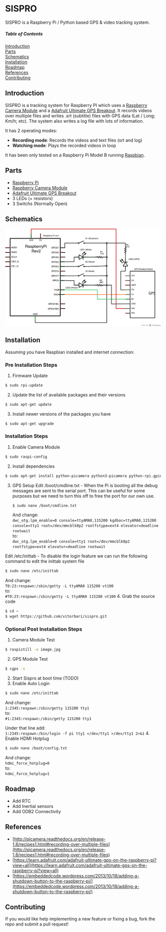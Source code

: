 # SISPRO

SISPRO is a Raspberry Pi / Python based GPS & video tracking system. 

##### Table of Contents  
[Introduction](#introduction)  
[Parts](#parts)  
[Schematics](#schematics)  
[Installation](#installation)  
[Roadmap](#roadmap)  
[References](#references)  
[Contributing](#contributing)  

## Introduction

SISPRO is a tracking system for Raspberry PI which uses a [Raspberry Camera Module](https://www.raspberrypi.org/products/camera-module/) and a [Adafruit Ultimate GPS Breakout](http://www.adafruit.com/product/746). It records videos over multiple files and writes .srt (subtitle) files with GPS data (Lat / Long; Km/h; etc). The system also writes a log file with lots of information.

It has 2 operating modes:

* **Recording mode**: Records the videos and text files (srt and log)
* **Watching mode**: Plays the recorded videos in loop 

It has been only tested on a Raspberry Pi Model B running [Raspbian](https://www.raspbian.org/).

## Parts

* [Raspberry Pi](https://www.raspberrypi.org/products/model-b/)
* [Raspberry Camera Module](https://www.raspberrypi.org/products/camera-module/)
* [Adafruit Ultimate GPS Breakout](http://www.adafruit.com/product/746)
* 3 LEDs (+ resistors)
* 3 Switchs (Normally Open)

## Schematics

![Sispro Schematics](schematics/sispro.schema.png?raw=true)

## Installation

Assuming you have Raspbian installed and internet connection:

### Pre Installation Steps

1. Firmware Update
 
 ```bash
 $ sudo rpi-update
 ```
2. Update the list of available packages and their versions
 
 ```bash
 $ sudo apt-get update
 ```
3. Install newer versions of the packages you have
 
 ```bash
 $ sudo apt-get upgrade
 ```

### Installation Steps
1. Enable Camera Module

 ```bash
 $ sudo raspi-config
 ```
2. Install dependencies

 ```bash
 $ sudo apt-get install python-picamera python3-picamera python-rpi.gpio gpsd gpsd-clients python-gps python-smbus
 ```
3. GPS Setup
  Edit /boot/cmdline.txt - When the Pi is booting all the debug messages are sent to the serial port. This can be useful for some purposes but we need to turn this off to free the port for our own use.
   ```bash
   $ sudo nano /boot/cmdline.txt
   ```
   And change:  
   `dwc_otg.lpm_enable=0 console=ttyAMA0,115200 kgdboc=ttyAMA0,115200 console=tty1 root=/dev/mmcblk0p2 rootfstype=ext4 elevator=deadline rootwait`  
   to:  
   `dwc_otg.lpm_enable=0 console=tty1 root=/dev/mmcblk0p2 rootfstype=ext4 elevator=deadline rootwait` 
  
  Edit /etc/inittab - To disable the login feature we can run the following command to edit the inittab system file
   ```bash
   $ sudo nano /etc/inittab
   ```
   And change:  
   `T0:23:respawn:/sbin/getty -L ttyAMA0 115200 vt100`  
   to:  
   `#T0:23:respawn:/sbin/getty -L ttyAMA0 115200 vt100`
4. Grab the source code

 ```bash
 $ cd ~  
 $ wget https://github.com/vitorbari/sispro.git
 ```

### Optional Post Installation Steps
1. Camera Module Test  

 ```bash
 $ raspistill -o image.jpg
 ```
2. GPS Module Test  

 ```bash
 $ cgps -s
 ```
2. Start Sispro at boot time 
(TODO)
3. Enable Auto Login

 ```bash
 $ sudo nano /etc/inittab
 ```

 And change:  
 `1:2345:respawn:/sbin/getty 115200 tty1`  
 to:  
 `#1:2345:respawn:/sbin/getty 115200 tty1`

 Under that line add:  
 `1:2345:respawn:/bin/login -f pi tty1 </dev/tty1 >/dev/tty1 2>&1`
4. Enable HDMI Hotplug  
 ```bash
 $ sudo nano /boot/config.txt
 ```

 And change:  
 `hdmi_force_hotplug=0`  
 to:  
 `hdmi_force_hotplug=1`

## Roadmap

* Add RTC
* Add Inertial sensors
* Add ODB2 Connectivity

## References

* [http://picamera.readthedocs.org/en/release-1.8/recipes1.html#recording-over-multiple-files](http://picamera.readthedocs.org/en/release-1.8/recipes1.html#recording-over-multiple-files)
* [https://learn.adafruit.com/adafruit-ultimate-gps-on-the-raspberry-pi?view=all](https://learn.adafruit.com/adafruit-ultimate-gps-on-the-raspberry-pi?view=all)
* [https://embeddedcode.wordpress.com/2013/10/18/adding-a-shutdown-button-to-the-raspberry-pi/](https://embeddedcode.wordpress.com/2013/10/18/adding-a-shutdown-button-to-the-raspberry-pi/)

## Contributing

If you would like help implementing a new feature or fixing a bug, fork the repo and submit a pull request!